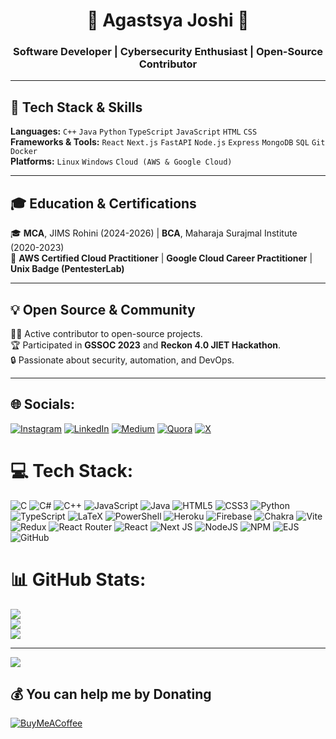 <h1 align="center">🚀 Agastsya Joshi 🚀</h1>
<h3 align="center">Software Developer | Cybersecurity Enthusiast | Open-Source Contributor</h3>

---

## 🔧 Tech Stack & Skills  
**Languages:** `C++` `Java` `Python` `TypeScript` `JavaScript` `HTML` `CSS`  
**Frameworks & Tools:** `React` `Next.js` `FastAPI` `Node.js` `Express` `MongoDB` `SQL` `Git` `Docker`  
**Platforms:** `Linux` `Windows` `Cloud (AWS & Google Cloud)`

---

## 🎓 Education & Certifications  
🎓 **MCA**, JIMS Rohini (2024-2026) | **BCA**, Maharaja Surajmal Institute (2020-2023)  
📜 **AWS Certified Cloud Practitioner** | **Google Cloud Career Practitioner** | **Unix Badge (PentesterLab)**  

---

## 💡 Open Source & Community  
👨‍💻 Active contributor to open-source projects.  
🏆 Participated in **GSSOC 2023** and **Reckon 4.0 JIET Hackathon**.  
🔒 Passionate about security, automation, and DevOps.  

---

## 🌐 Socials:
[![Instagram](https://img.shields.io/badge/Instagram-%23E4405F.svg?logo=Instagram&logoColor=white)](https://instagram.com/https://www.instagram.com/agastsya/) [![LinkedIn](https://img.shields.io/badge/LinkedIn-%230077B5.svg?logo=linkedin&logoColor=white)](https://linkedin.com/in/https://www.linkedin.com/in/agastsya-joshi-b6a929202/) [![Medium](https://img.shields.io/badge/Medium-12100E?logo=medium&logoColor=white)](https://medium.com/@https://medium.com/@agastsya007) [![Quora](https://img.shields.io/badge/Quora-%23B92B27.svg?logo=Quora&logoColor=white)](https://quora.com/profile/https://www.quora.com/profile/Agastsya-Joshi-2/) [![X](https://img.shields.io/badge/X-black.svg?logo=X&logoColor=white)](https://x.com/https://x.com/Agastsya1) 

# 💻 Tech Stack:
![C](https://img.shields.io/badge/c-%2300599C.svg?style=flat&logo=c&logoColor=white) ![C#](https://img.shields.io/badge/c%23-%23239120.svg?style=flat&logo=csharp&logoColor=white) ![C++](https://img.shields.io/badge/c++-%2300599C.svg?style=flat&logo=c%2B%2B&logoColor=white) ![JavaScript](https://img.shields.io/badge/javascript-%23323330.svg?style=flat&logo=javascript&logoColor=%23F7DF1E) ![Java](https://img.shields.io/badge/java-%23ED8B00.svg?style=flat&logo=openjdk&logoColor=white) ![HTML5](https://img.shields.io/badge/html5-%23E34F26.svg?style=flat&logo=html5&logoColor=white) ![CSS3](https://img.shields.io/badge/css3-%231572B6.svg?style=flat&logo=css3&logoColor=white) ![Python](https://img.shields.io/badge/python-3670A0?style=flat&logo=python&logoColor=ffdd54) ![TypeScript](https://img.shields.io/badge/typescript-%23007ACC.svg?style=flat&logo=typescript&logoColor=white) ![LaTeX](https://img.shields.io/badge/latex-%23008080.svg?style=flat&logo=latex&logoColor=white) ![PowerShell](https://img.shields.io/badge/PowerShell-%235391FE.svg?style=flat&logo=powershell&logoColor=white) ![Heroku](https://img.shields.io/badge/heroku-%23430098.svg?style=flat&logo=heroku&logoColor=white) ![Firebase](https://img.shields.io/badge/firebase-%23039BE5.svg?style=flat&logo=firebase) ![Chakra](https://img.shields.io/badge/chakra-%234ED1C5.svg?style=flat&logo=chakraui&logoColor=white) ![Vite](https://img.shields.io/badge/vite-%23646CFF.svg?style=flat&logo=vite&logoColor=white) ![Redux](https://img.shields.io/badge/redux-%23593d88.svg?style=flat&logo=redux&logoColor=white) ![React Router](https://img.shields.io/badge/React_Router-CA4245?style=flat&logo=react-router&logoColor=white) ![React](https://img.shields.io/badge/react-%2320232a.svg?style=flat&logo=react&logoColor=%2361DAFB) ![Next JS](https://img.shields.io/badge/Next-black?style=flat&logo=next.js&logoColor=white) ![NodeJS](https://img.shields.io/badge/node.js-6DA55F?style=flat&logo=node.js&logoColor=white) ![NPM](https://img.shields.io/badge/NPM-%23CB3837.svg?style=flat&logo=npm&logoColor=white) ![EJS](https://img.shields.io/badge/ejs-%23B4CA65.svg?style=flat&logo=ejs&logoColor=black) ![GitHub](https://img.shields.io/badge/github-%23121011.svg?style=flat&logo=github&logoColor=white)
# 📊 GitHub Stats:
![](https://github-readme-stats.vercel.app/api?username=agastsya&theme=dark&hide_border=false&include_all_commits=true&count_private=true)<br/>
![](https://nirzak-streak-stats.vercel.app/?user=agastsya&theme=dark&hide_border=false)<br/>
![](https://github-readme-stats.vercel.app/api/top-langs/?username=agastsya&theme=dark&hide_border=false&include_all_commits=true&count_private=true&layout=compact)

---
[![](https://visitcount.itsvg.in/api?id=agastsya&icon=0&color=0)](https://visitcount.itsvg.in)

  ## 💰 You can help me by Donating
  [![BuyMeACoffee](https://img.shields.io/badge/Buy%20Me%20a%20Coffee-ffdd00?style=for-the-badge&logo=buy-me-a-coffee&logoColor=black)](https://buymeacoffee.com/https://buymeacoffee.com/agastsya) 

  
<!-- Proudly created with GPRM ( https://gprm.itsvg.in ) -->
